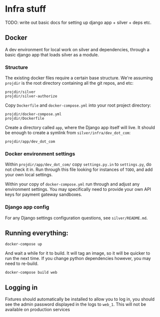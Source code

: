 # Infra stuff

TODO: write out basic docs for setting up django app + silver + deps etc. 

## Docker

A dev environment for local work on silver and dependencies, through a basic
django app that loads silver as a module.


### Structure

The existing docker files require a certain base structure. We're assuming `projdir` is the root directory containing all the git repos, and etc:

    projdir/silver
    projdir/silver-authorize

Copy `Dockerfile` and `docker-compose.yml` into your root project directory:

    projdir/docker-compose.yml
    projdir/Dockerfile

Create a directory called `app`, where the Django app itself will live. It
should be enough to create a symlink from `silver/infra/dev_dot_com`:

    projdir/app/dev_dot_com

### Docker environment settings

Within `projdir/app/dev_dot_com/` copy `settings.py.in` to `settings.py`, do
not check it in. Run through this file looking for instances of `TODO`, and add
your own local settings.

Within your copy of `docker-compose.yml` run through and adjust any environment
settings. You may specifically need to provide your own API keys for payment
gateway sandboxes.

### Django app config

For any Django settings configuration questions, see `silver/README.md`.

## Running everything:

    docker-compose up

And wait a while for it to build. It will tag an image, so it will be quicker
to run the next time. If you change python dependencies however, you may need to re-build.

    docker-compose build web

## Logging in

Fixtures should automatically be installed to allow you to log in, you should
see the admin password displayed in the logs to `web_1`. This will not be
available on production services
